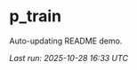 # p_train

Auto-updating README demo.

<!--START_SECTION:status-->
_Last run: 2025-10-28 16:33 UTC_
<!--END_SECTION:status-->










































































































































































































































































































































































































































































































































































































































































































































































































































































































































































































































































































































































































































































































































































































































































































































